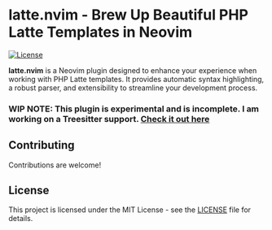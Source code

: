 # latte.nvim - Brew Up Beautiful PHP Latte Templates in Neovim

[![License](https://img.shields.io/badge/license-MIT-blue.svg)](LICENSE)

**latte.nvim** is a Neovim plugin designed to enhance your experience when working with PHP Latte templates. It provides automatic syntax highlighting, a robust parser, and extensibility to streamline your development process.

### WIP NOTE: This plugin is experimental and is incomplete. I am working on a Treesitter support. [Check it out here](https://github.com/whleucka/tree-sitter-latte)

## Contributing

Contributions are welcome!

## License

This project is licensed under the MIT License - see the [LICENSE](LICENSE) file for details.

